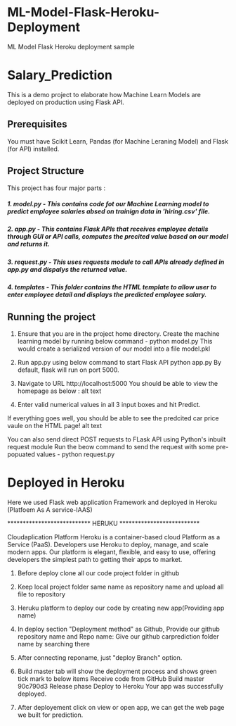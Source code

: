 # ML-Model-Flask-Heroku-Deployment
ML Model Flask Heroku deployment sample 


# Salary_Prediction

This is a demo project to elaborate how Machine Learn Models are deployed on production using Flask API.

## Prerequisites
You must have Scikit Learn, Pandas (for Machine Leraning Model) and Flask (for API) installed.

## Project Structure
This project has four major parts :

##### 1. model.py - This contains code fot our Machine Learning model to predict employee salaries absed on trainign data in 'hiring.csv' file.
##### 2. app.py - This contains Flask APIs that receives employee details through GUI or API calls, computes the precited value based on our model and returns it.
##### 3. request.py - This uses requests module to call APIs already defined in app.py and dispalys the returned value.
##### 4. templates - This folder contains the HTML template to allow user to enter employee detail and displays the predicted employee salary.

## Running the project
1. Ensure that you are in the project home directory. Create the machine learning model by running below command -
python model.py
This would create a serialized version of our model into a file model.pkl

2. Run app.py using below command to start Flask API
python app.py
By default, flask will run on port 5000.

3. Navigate to URL http://localhost:5000
You should be able to view the homepage as below : alt text

4. Enter valid numerical values in all 3 input boxes and hit Predict.

If everything goes well, you should be able to see the predcited car price vaule on the HTML page! alt text

You can also send direct POST requests to FLask API using Python's inbuilt request module Run the beow command to send the request with some pre-popuated values -
python request.py

# Deployed in Heroku

Here we used Flask web application Framework and deployed in Heroku  (Platfoem As A service-IAAS) 

*************************** HERUKU **************************

Cloudaplication Platform
Heroku is a container-based cloud Platform as a Service (PaaS). Developers use Heroku to deploy, manage, and scale modern apps. 
Our platform is elegant, flexible, and easy to use, offering developers the simplest path to getting their apps to market.

1) Before deploy clone all our code project folder in github
2) Keep local project folder same name as repository name and upload all file to repository
3) Heruku platform to deploy our code by creating new app(Providing app name)
4) In deploy section "Deployment method" as Github, Provide our github repository name and Repo name: Give our github carprediction folder name by searching there

5) After connecting reponame, just "deploy Branch" option.
5) Build master tab will show the deployment process and shows green tick mark to below items
	Receive code from GitHub
	Build master 90c790d3
	Release phase
	Deploy to Heroku
	Your app was successfully deployed.

6) After deployement click on view or open app, we can get the web page we built for prediction.


